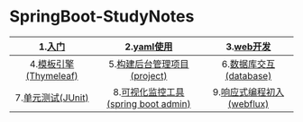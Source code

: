 # SpringBoot-StudyNotes
| 1.[入门](https://github.com/andochiwa/SpringBoot2-StudyNotes/tree/master/01_HelloWorld) | 2.[yaml使用](https://github.com/andochiwa/SpringBoot2-StudyNotes/tree/master/02_Core) | 3.[web开发](https://github.com/andochiwa/SpringBoot2-StudyNotes/tree/master/03_web) |
| :----------------------------------------------------------: | :----------------------------------------------------------: | :----------------------------------------------------------: |
| 4.[模板引擎(Thymeleaf)](https://github.com/andochiwa/SpringBoot2-StudyNotes/tree/master/04_Thymeleaf) | 5.[构建后台管理项目(project)](https://github.com/andochiwa/SpringBoot2-StudyNotes/tree/master/05_admin) | 6.[数据库交互(database)](https://github.com/andochiwa/SpringBoot2-StudyNotes/tree/master/06_data) |
| 7.[单元测试(JUnit)](https://github.com/andochiwa/SpringBoot2-StudyNotes/tree/master/07_junit) | 8.[可视化监控工具(spring boot admin)](https://github.com/andochiwa/SpringBoot2-StudyNotes/tree/master/08_adminserver) | 9.[响应式编程初入(webflux)](https://github.com/andochiwa/SpringBoot2-StudyNotes/tree/master/09_reactor) |

